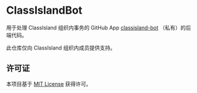 # ClassIslandBot

用于处理 ClassIsland 组织内事务的 GitHub App [classisland-bot](https://github.com/apps/classisand-bot) （私有）的后端代码。

此仓库仅向 ClassIsland 组织内成员提供支持。

## 许可证

本项目基于 [MIT License](./LICENSE) 获得许可。
